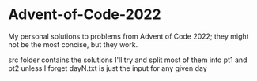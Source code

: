 # Advent-of-Code-2022
My personal solutions to problems from Advent of Code 2022; they might not be the most concise, but they work.

src folder contains the solutions
I'll try and split most of them into pt1 and pt2 unless I forget
dayN.txt is just the input for any given day
